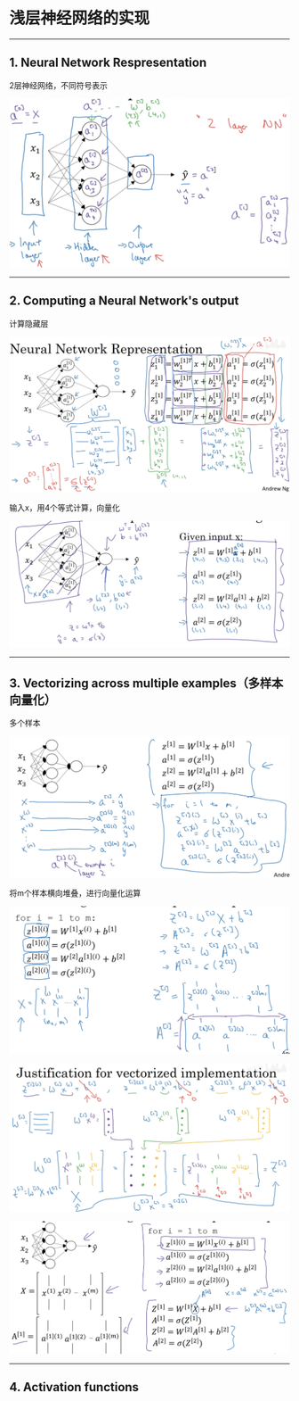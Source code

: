# 浅层神经网络的实现

---

## 1. Neural Network Respresentation

2层神经网络，不同符号表示

![Neural Network Respresentation](images/2024-11-21-10-54-28.png)

---

## 2. Computing a Neural Network's output

计算隐藏层

![Neural Network Respresentation](images/2024-11-21-11-02-24.png)

输入x，用4个等式计算，向量化

![Neural Network Respresentation](images/2024-11-21-11-09-01.png)

---

## 3. Vectorizing across multiple examples（多样本向量化）

多个样本

![Vectorizing across multiple examples（多样本向量化）](images/2024-11-21-15-42-10.png)

将m个样本横向堆叠，进行向量化运算

![Vectorizing across multiple examples（多样本向量化）](images/2024-11-21-16-34-53.png)

![Vectorizing across multiple examples（多样本向量化）](images/2024-11-21-16-45-33.png)

![Vectorizing across multiple examples（多样本向量化）](images/2024-11-21-16-48-38.png)

---

## 4. Activation functions

